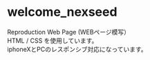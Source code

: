 # welcome_nexseed
Reproduction Web Page (WEBページ模写）<br>
HTML / CSS を使用しています。<br>
iphoneXとPCのレスポンシブ対応になっています。
